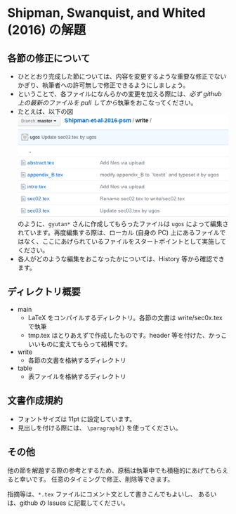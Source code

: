 # Shipman, Swanquist, and Whited (2016) の解題

## 各節の修正について

- ひととおり完成した節については、内容を変更するような重要な修正でないかぎり、執筆者への許可無しで修正できるようにしましょう。
- ということで、各ファイルになんらかの変更を加える際には、*必ず github 上の最新のファイルを pull してから*執筆をおこなってください。
- たとえば、以下の図
  ![commit の例](./fig/tmp01.png)
  のように、`gyutan*` さんに作成してもらったファイルは `ugos` によって編集されています。再度編集する際は、ローカル (自身の PC) 上にあるファイルではなく、ここにあげられているファイルをスタートポイントとして実施してください。
- 各人がどのような編集をおこなったかについては、History 等から確認できます。

## ディレクトリ概要

- main
    - LaTeX をコンパイルするディレクトリ。各節の文書は write/sec0x.tex で執筆
    - tmp.tex はとりあえずで作成したものです。header 等を付けた、かっこいいものに変えてもらって結構です。
- write
    - 各節の文書を格納するディレクトリ
- table
    - 表ファイルを格納するディレクトリ
    
## 文書作成規約

- フォントサイズは 11pt に設定しています。
- 見出しを付ける際には、 `\paragraph{}` を使ってください。

## その他

他の節を解題する際の参考とするため、原稿は執筆中でも積極的にあげてもらえると幸いです。
任意のタイミングで修正、削除等できます。

指摘等は、`*.tex` ファイルにコメント文として書きこんでもよいし、
あるいは、github の Issues に記載してください。
